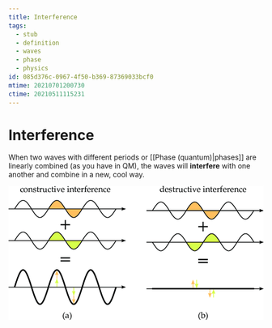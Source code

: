```yaml
---
title: Interference
tags:
  - stub
  - definition
  - waves
  - phase
  - physics
id: 085d376c-0967-4f50-b369-87369033bcf0
mtime: 20210701200730
ctime: 20210511115231
---
```


# Interference

When two waves with different periods or [[Phase (quantum)|phases]] are linearly combined (as you have in QM), the waves will **interfere** with one another and combine in a new, cool way.

![](./media/interferenc.png)
